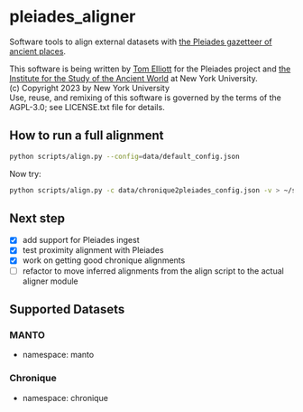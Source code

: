 # pleiades_aligner

Software tools to align external datasets with [the Pleiades gazetteer of ancient places](https://pleiades.stoa.org).

This software is being written by [Tom Elliott](https://orcid.org/0000-0002-4114-6677) for the Pleiades project and [the Institute for the Study of the Ancient World](https://isaw.nyu.edu) at New York University.   
(c) Copyright 2023 by New York University   
Use, reuse, and remixing of this software is governed by the terms of the AGPL-3.0; see LICENSE.txt file for details.

## How to run a full alignment

```bash
python scripts/align.py --config=data/default_config.json
```

Now try:

```bash
python scripts/align.py -c data/chronique2pleiades_config.json -v > ~/scratch/alignments.json
```

## Next step

- [x] add support for Pleiades ingest
- [x] test proximity alignment with Pleiades
- [x] work on getting good chronique alignments
- [ ] refactor to move inferred alignments from the align script to the actual aligner module

## Supported Datasets

### MANTO

- namespace: manto

### Chronique

- namespace: chronique
